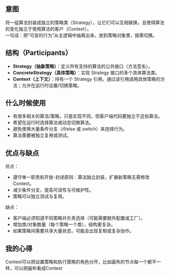 ## 意图

将一组算法封装成独立的策略类（Strategy），让它们可以互相替换，且使得算法的变化独立于使用算法的客户（Context）。  
一句话：把“可变的行为”从主逻辑中抽离出来，放到策略对象里，按需切换。

## 结构（Participants）

- **Strategy（抽象策略）**：定义所有支持的算法的公共接口（方法签名）。
- **ConcreteStrategy（具体策略）**：实现 Strategy 接口的多个具体算法类。
- **Context（上下文）**：持有一个 Strategy 引用，通过该引用调用具体策略的方法；允许在运行时设置/切换策略。

##  什么时候使用

- 有很多相关的算法/策略，只是实现不同，但客户端代码要独立于这些算法。
- 希望在运行时选择算法或动态切换算法。
- 避免使用大量条件分支（if/else 或 switch）来选择行为。
- 算法需要被独立复用或测试。

## 优点与缺点

优点：

- 遵守单一职责和开放-封闭原则：算法独立封装，扩展新策略无需修改 Context。
- 减少条件分支，提高可读性与可维护性。
- 策略可以独立测试与复用。

缺点：

- 客户端必须知道不同策略并负责选择（可能需要额外配置或工厂）。
- 增加类/对象数量（每个策略一个类），结构更复杂。
- 如果策略间需要共享大量状态，可能会出现复制或复杂协作。

## 我的心得

Context可以把设置策略和执行策略的角色分开，比如画布的节点每一个都不一样，可以把画布看成Context
